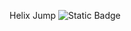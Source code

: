 Helix Jump
![Static Badge](https://img.shields.io/badge/version-2021.3.11f1-blue?style=for-the-badge&logo=unity)
